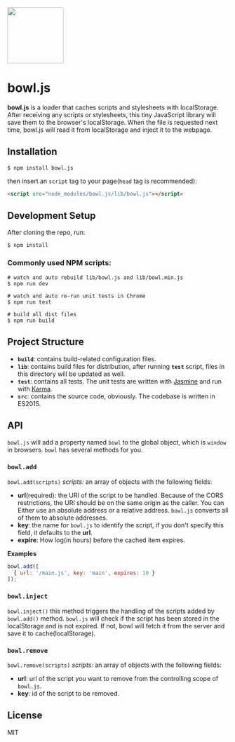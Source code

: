 <image src="https://github.com/classicemi/bowl.js/blob/develop/assets/logo.png?raw=true" width="128">

# bowl.js
**bowl.js** is a loader that caches scripts and stylesheets with localStorage. After receiving any scripts or stylesheets, this tiny JavaScript library will save them to the browser's localStorage. When the file is requested next time, bowl.js will read it from localStorage and inject it to the webpage.

## Installation
``` shell
$ npm install bowl.js
```
then insert an `script` tag to your page(`head` tag is recommended):
``` html
<script src="node_modules/bowl.js/lib/bowl.js"></script>
```

## Development Setup
After cloning the repo, run:
```shell
$ npm install
```
### Commonly used NPM scripts:
```shell
# watch and auto rebuild lib/bowl.js and lib/bowl.min.js
$ npm run dev

# watch and auto re-run unit tests in Chrome
$ npm run test

# build all dist files
$ npm run build
```

## Project Structure
+ **`build`**: contains build-related configuration files.
+ **`lib`**: contains build files for distribution, after running **`test`** script, files in this directory will be updated as well.
+ **`test`**: contains all tests. The unit tests are written with [Jasmine](http://jasmine.github.io/2.5/introduction) and run with [Karma](http://karma-runner.github.io/1.0/index.html).
+ **`src`**: contains the source code, obviously. The codebase is written in ES2015.

## API
`bowl.js` will add a property named `bowl` to the global object, which is `window` in browsers. `bowl` has several methods for you.

### `bowl.add`
`bowl.add(scripts)`
*scripts:* an array of objects with the following fields:
+ **url**(required): the URI of the script to be handled. Because of the CORS restrictions, the URI should be on the same origin as the caller. You can Either use an absolute address or a relative address. `bowl.js` converts all of them to absolute addresses.
+ **key**: the name for `bowl.js` to identify the script, if you don't specify this field, it defaults to the **url**.
+ **expire**: How log(in hours) before the cached item expires.

**Examples**
```javascript
bowl.add([
  { url: '/main.js', key: 'main', expires: 10 }
]);
```

### `bowl.inject`
`bowl.inject()`
this method triggers the handling of the scripts added by `bowl.add()` method. `bowl.js` will check if the script has been stored in the localStorage and is not expired. If not, bowl will fetch it from the server and save it to cache(localStorage).

### `bowl.remove`
`bowl.remove(scripts)`
*scripts:* an array of objects with the following fields:
+ **url**: url of the script you want to remove from the controlling scope of `bowl.js`.
+ **key**: id of the script to be removed.

## License
MIT
